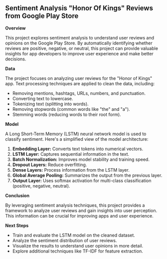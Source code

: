 ## Sentiment Analysis "Honor Of Kings" Reviews from Google Play Store

**Overview**

This project explores sentiment analysis to understand user reviews and opinions on the Google Play Store. By automatically identifying whether reviews are positive, negative, or neutral, this project can provide valuable insights for app developers to improve user experience and make better decisions.

**Data**

The project focuses on analyzing user reviews for the "Honor of Kings" app. Text processing techniques are applied to clean the data, including:

* Removing mentions, hashtags, URLs, numbers, and punctuation.
* Converting text to lowercase.
* Tokenizing text (splitting into words).
* Removing stopwords (common words like "the" and "a").
* Stemming words (reducing words to their root form).

**Model**

A Long Short-Term Memory (LSTM) neural network model is used to classify sentiment. Here's a simplified view of the model architecture:

1. **Embedding Layer:** Converts text tokens into numerical vectors.
2. **LSTM Layer:** Captures sequential information in the text.
3. **Batch Normalization:** Improves model stability and training speed.
4. **Dropout Layers:** Reduce overfitting.
5. **Dense Layers:** Process information from the LSTM layer.
6. **Global Average Pooling:** Summarizes the output from the previous layer.
7. **Output Layer:** Uses softmax activation for multi-class classification (positive, negative, neutral).

**Conclusion**

By leveraging sentiment analysis techniques, this project provides a framework to analyze user reviews and gain insights into user perception. This information can be crucial for improving apps and user experience.

**Next Steps**

* Train and evaluate the LSTM model on the cleaned dataset.
* Analyze the sentiment distribution of user reviews.
* Visualize the results to understand user opinions in more detail.
* Explore additional techniques like TF-IDF for feature extraction.

